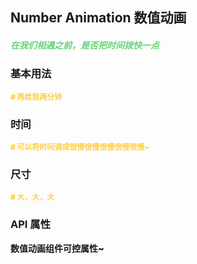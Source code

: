 ## Number Animation 数值动画

<h5 style="color: #66d476">在我们相遇之前，是否把时间拨快一点</h5>

<script setup>
    import BasicDemo from "../demo/basic_demo.vue"
    import SizeDemo from "../demo/size_demo.vue"
    import TimeDemo from "../demo/time_demo.vue"
    import Preview from '../../../src/components/preview.vue'
</script>

### 基本用法

<p style="color: #ffcf3f; font-size: 12px; font-weight: 900;"># 再给我两分钟</p>
<BasicDemo />
<Preview comp="number_animation" demo="basic_demo"/>

### 时间

<p style="color: #ffcf3f; font-size: 12px; font-weight: 900;"># 可以将时间调成很慢很慢很慢很慢很慢~</p>
<TimeDemo />
<Preview comp="number_animation" demo="time_demo"/>

### 尺寸

<p style="color: #ffcf3f; font-size: 12px; font-weight: 900;"># 大，大，大</p>
<SizeDemo />
<Preview comp="number_animation" demo="size_demo"/>

<!-- API表格 -->

### API 属性

<p style="color: var(--color-success); font-size: 14px; font-weight: 900;">数值动画组件可控属性~</p>
<script setup>
    import ApiTable from '../../../src/components/api_table.vue'
    const data = {
        columns: [
            {
                title: '名称'
            },
            {
                title: '类型'
            },
            {
                title: '默认值'
            },
            {
                title: '说明'
            }
        ],
        item: [
            {
                name: 'num',
                type: 'Number',
                default: '0',
                explain: '展示内容'
            },
            {
                name: 'duration',
                type: 'Number',
                default: '1',
                explain: '滚动速度'
            },
            {
                name: 'size',
                type: '[Number, String]',
                default: '24px',
                explain: '字体大小,传数字默认单位为px'
            }
        ]
  }
</script>
<ApiTable :data="data" />
